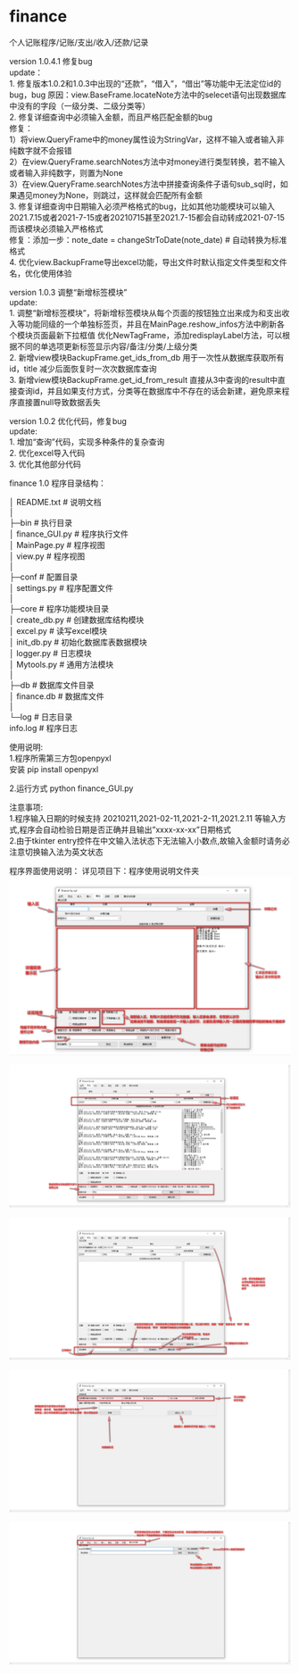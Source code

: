 # finance
个人记账程序/记账/支出/收入/还款/记录


version 1.0.4.1 修复bug  
    update：  
        1. 修复版本1.0.2和1.0.3中出现的“还款”，“借入”，“借出”等功能中无法定位id的bug，bug 原因：view.BaseFrame.locateNote方法中的selecet语句出现数据库中没有的字段（一级分类、二级分类等）  
        2. 修复详细查询中必须输入金额，而且严格匹配金额的bug  
            修复：  
                1）将view.QueryFrame中的money属性设为StringVar，这样不输入或者输入非纯数字就不会报错  
                2）在view.QueryFrame.searchNotes方法中对money进行类型转换，若不输入或者输入非纯数字，则置为None  
                3）在view.QueryFrame.searchNotes方法中拼接查询条件子语句sub_sql时，如果遇见money为None，则跳过，这样就会匹配所有金额  
        3. 修复详细查询中日期输入必须严格格式的bug，比如其他功能模块可以输入2021.7.15或者2021-7-15或者20210715甚至2021.7-15都会自动转成2021-07-15 而该模块必须输入严格格式  
            修复：添加一步：note_date = changeStrToDate(note_date)  # 自动转换为标准格式  
        4. 优化view.BackupFrame导出excel功能，导出文件时默认指定文件类型和文件名，优化使用体验  
        
 version 1.0.3 调整“新增标签模块”  
    update:  
        1. 调整“新增标签模块”，将新增标签模块从每个页面的按钮独立出来成为和支出收入等功能同级的一个单独标签页，并且在MainPage.reshow_infos方法中刷新各个模块页面最新下拉框值
            优化NewTagFrame，添加redisplayLabel方法，可以根据不同的单选项更新标签显示内容/备注/分类/上级分类  
        2. 新增view模块BackupFrame.get_ids_from_db 用于一次性从数据库获取所有id，title 减少后面恢复时一次次数据库查询  
        3. 新增view模块BackupFrame.get_id_from_result 直接从3中查询的result中直接查询id，并且如果支付方式，分类等在数据库中不存在的话会新建，避免原来程序直接置null导致数据丢失  
        
version 1.0.2 优化代码，修复bug  
    update:  
        1. 增加“查询”代码，实现多种条件的复杂查询  
        2. 优化excel导入代码  
        3. 优化其他部分代码  

finance 1.0
程序目录结构：

│ README.txt # 说明文档  
│  
├─bin # 执行目录  
│ finance_GUI.py # 程序执行文件  
│ MainPage.py # 程序视图  
│ view.py # 程序视图  
│  
├─conf # 配置目录  
│ settings.py # 程序配置文件  
│  
├─core # 程序功能模块目录  
│ create_db.py # 创建数据库结构模块  
│ excel.py # 读写excel模块  
│ init_db.py # 初始化数据库表数据模块  
│ logger.py # 日志模块  
│ Mytools.py # 通用方法模块  
│  
├─db # 数据库文件目录  
│ finance.db # 数据库文件  
│  
└─log # 日志目录  
info.log # 程序日志  

使用说明:  
1.程序所需第三方包openpyxl  
安装 pip install openpyxl  

2.运行方式 python finance_GUI.py  

注意事项:  
1.程序输入日期的时候支持 20210211,2021-02-11,2021-2-11,2021.2.11 等输入方式,程序会自动检验日期是否正确并且输出”xxxx-xx-xx”日期格式  
2.由于tkinter entry控件在中文输入法状态下无法输入小数点,故输入金额时请务必注意切换输入法为英文状态  


程序界面使用说明：
详见项目下：程序使用说明文件夹  
![界面说明](https://github.com/codecyou/finance/blob/main/%E7%A8%8B%E5%BA%8F%E8%AF%B4%E6%98%8E/%E7%95%8C%E9%9D%A2%E8%AF%B4%E6%98%8E1%202021-02-11_000314.jpg)

![搜索](https://github.com/codecyou/finance/blob/main/%E7%A8%8B%E5%BA%8F%E8%AF%B4%E6%98%8E/%E7%95%8C%E9%9D%A2%E8%AF%B4%E6%98%8E2%E4%B9%8B%E6%90%9C%E7%B4%A2%202021-02-11_001222.jpg)

![修改](https://github.com/codecyou/finance/blob/main/%E7%A8%8B%E5%BA%8F%E8%AF%B4%E6%98%8E/%E7%95%8C%E9%9D%A2%E8%AF%B4%E6%98%8E3%E4%B9%8B%E4%BF%AE%E6%94%B9%E5%88%A0%E9%99%A4%E8%AE%B0%E5%BD%95%202021-02-11_002143.jpg)

![新增标签](https://github.com/codecyou/finance/blob/main/%E7%A8%8B%E5%BA%8F%E8%AF%B4%E6%98%8E/%E7%95%8C%E9%9D%A2%E8%AF%B4%E6%98%8E4%E4%B9%8B%E6%96%B0%E5%A2%9E%E6%A0%87%E7%AD%BE%202021-02-11_002812.jpg)

![备份与恢复](https://github.com/codecyou/finance/blob/main/%E7%A8%8B%E5%BA%8F%E8%AF%B4%E6%98%8E/%E7%95%8C%E9%9D%A2%E8%AF%B4%E6%98%8E5%E4%B9%8B%E5%A4%87%E4%BB%BD%E4%B8%8E%E6%81%A2%E5%A4%8D%202021-02-11_003542.jpg)


